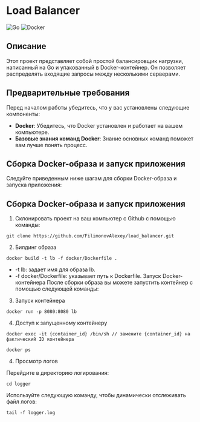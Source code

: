 # Load Balancer

![Go](https://img.shields.io/badge/go-%2300ADD8.svg?style=for-the-badge&logo=go&logoColor=white)
![Docker](https://img.shields.io/badge/docker-%230db7ed.svg?style=for-the-badge&logo=docker&logoColor=white)

## Описание
Этот проект представляет собой простой балансировщик нагрузки, написанный на Go и упакованный в Docker-контейнер. Он позволяет распределять входящие запросы между несколькими серверами.

## Предварительные требования
Перед началом работы убедитесь, что у вас установлены следующие компоненты:
- **Docker**: Убедитесь, что Docker установлен и работает на вашем компьютере.
- **Базовые знания команд Docker**: Знание основных команд поможет вам лучше понять процесс.

## Сборка Docker-образа и запуск приложения

Следуйте приведенным ниже шагам для сборки Docker-образа и запуска приложения:

## Сборка Docker-образа и запуск приложения

1) Склонировать проект на ваш компьютер с Github с помощью команды:
```
git clone https://github.com/FilimonovAlexey/load_balancer.git
```

2) Билдинг образа
```
docker build -t lb -f docker/Dockerfile .
```

- -t lb: задает имя для образа lb.
- -f docker/Dockerfile: указывает путь к Dockerfile.
Запуск Docker-контейнера
После сборки образа вы можете запустить контейнер с помощью следующей команды:

3) Запуск контейнера
```
docker run -p 8080:8080 lb
```

4) Доступ к запущенному контейнеру
```
docker exec -it {container_id} /bin/sh // замените {container_id} на фактический ID контейнера
```

```
docker ps
```

4) Просмотр логов

Перейдите в директорию логирования:
```
cd logger
```

Используйте следующую команду, чтобы динамически отслеживать файл логов:
```
tail -f logger.log
```
